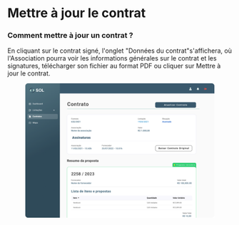 # Mettre à jour le contrat

### Comment mettre à jour un contrat ?

En cliquant sur le contrat signé, l'onglet "Données du contrat" ​​s'affichera, où l'Association pourra voir les informations générales sur le contrat et les signatures, télécharger son fichier au format PDF ou cliquer sur Mettre à jour le contrat.

<figure><img src="../../../.gitbook/assets/Contrato (assinado) (4).png" alt=""><figcaption></figcaption></figure>
